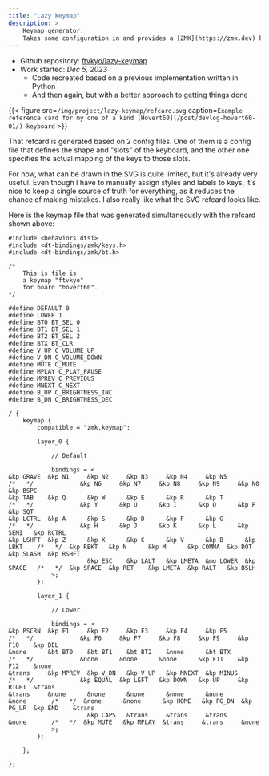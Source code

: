 ```yaml
---
title: "Lazy keymap"
description: >
    Keymap generator.
    Takes some configuration in and provides a [ZMK](https://zmk.dev) keymap config, an SVG reference card, and in the future, an [XKB](https://www.x.org/wiki/XKB/) layout description.
---
```


- Github repository: [ftvkyo/lazy-keymap](https://github.com/ftvkyo/lazy-keymap)
- Work started: *Dec 5, 2023*
    - Code recreated based on a previous implementation written in Python
    - And then again, but with a better approach to getting things done


{{< figure src=`/img/project/lazy-keymap/refcard.svg` caption=`Example reference card for my one of a kind [Hovert60](/post/devlog-hovert60-01/) keyboard` >}}

That refcard is generated based on 2 config files.
One of them is a config file that defines the shape and "slots" of the keyboard, and the other one specifies the actual mapping of the keys to those slots.

[hovert60]: /tags/hovert60-keyboard/

For now, what can be drawn in the SVG is quite limited, but it's already very useful.
Even though I have to manually assign styles and labels to keys, it's nice to keep a single source of truth for everything, as it reduces the chance of making mistakes.
I also really like what the SVG refcard looks like.

Here is the keymap file that was generated simultaneously with the refcard shown above:

```dts
#include <behaviors.dtsi>
#include <dt-bindings/zmk/keys.h>
#include <dt-bindings/zmk/bt.h>

/*
    This is file is
    a keymap "ftvkyo"
    for board "hovert60".
*/

#define DEFAULT 0
#define LOWER 1
#define BT0 BT_SEL 0
#define BT1 BT_SEL 1
#define BT2 BT_SEL 2
#define BTX BT_CLR
#define V_UP C_VOLUME_UP
#define V_DN C_VOLUME_DOWN
#define MUTE C_MUTE
#define MPLAY C_PLAY_PAUSE
#define MPREV C_PREVIOUS
#define MNEXT C_NEXT
#define B_UP C_BRIGHTNESS_INC
#define B_DN C_BRIGHTNESS_DEC

/ {
    keymap {
        compatible = "zmk,keymap";

        layer_0 {

            // Default

            bindings = <
&kp GRAVE  &kp N1     &kp N2     &kp N3     &kp N4     &kp N5                 /*   */             &kp N6     &kp N7     &kp N8     &kp N9     &kp N0     &kp BSPC
&kp TAB    &kp Q      &kp W      &kp E      &kp R      &kp T                  /*   */             &kp Y      &kp U      &kp I      &kp O      &kp P      &kp SQT
&kp LCTRL  &kp A      &kp S      &kp D      &kp F      &kp G                  /*   */             &kp H      &kp J      &kp K      &kp L      &kp SEMI   &kp RCTRL
&kp LSHFT  &kp Z      &kp X      &kp C      &kp V      &kp B      &kp LBKT    /*   */  &kp RBKT   &kp N      &kp M      &kp COMMA  &kp DOT    &kp SLASH  &kp RSHFT
                      &kp ESC    &kp LALT   &kp LMETA  &mo LOWER  &kp SPACE   /*   */  &kp SPACE  &kp RET    &kp LMETA  &kp RALT   &kp BSLH
            >;
        };

        layer_1 {

            // Lower

            bindings = <
&kp PSCRN  &kp F1     &kp F2     &kp F3     &kp F4     &kp F5                 /*   */             &kp F6     &kp F7     &kp F8     &kp F9     &kp F10    &kp DEL
&none      &bt BT0    &bt BT1    &bt BT2    &none      &bt BTX                /*   */             &none      &none      &none      &kp F11    &kp F12    &none
&trans     &kp MPREV  &kp V_DN   &kp V_UP   &kp MNEXT  &kp MINUS              /*   */             &kp EQUAL  &kp LEFT   &kp DOWN   &kp UP     &kp RIGHT  &trans
&trans     &none      &none      &none      &none      &none      &none       /*   */  &none      &none      &kp HOME   &kp PG_DN  &kp PG_UP  &kp END    &trans
                      &kp CAPS   &trans     &trans     &trans     &none       /*   */  &kp MUTE   &kp MPLAY  &trans     &trans     &none
            >;
        };

    };

};
```
